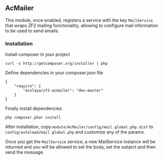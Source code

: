 ## AcMailer

This module, once enabled, registers a service with the key `MailService` that wraps ZF2 mailing functionality, allowing to configure mail information to be used to send emails.

### Installation

Install composer in your project

	curl -s http://getcomposer.org/installer | php
	
Define dependencies in your composer.json file

	{
    	"require": {
	        "acelaya/zf2-acmailer": "dev-master"
	    }
	}
	
Finally install dependencies

	php composer.phar install

After installation, copy `module/AcMailer/config/mail.global.php.dist` to `config/autoload/mail.global.php` and customize any of the params.

Once you get the `MailService` service, a new MailService instance will be returned and you will be allowed to set the body, set the subject and then send the message.